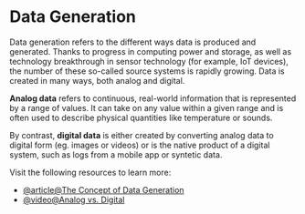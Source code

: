 # Data Generation

Data generation refers to the different ways data is produced and generated. Thanks to progress in computing power and storage, as well as technology breakthrough in sensor technology (for example, IoT devices), the number of these so-called source systems is rapidly growing. Data is created in many ways, both analog and digital.

**Analog data** refers to continuous, real-world information that is represented by a range of values. It can take on any value within a given range and is often used to describe physical quantities like temperature or sounds.

By contrast, **digital data** is either created by converting analog data to digital form (eg. images or videos) or is the native product of a digital system, such as logs from a mobile app or syntetic data.

Visit the following resources to learn more:

- [@article@The Concept of Data Generation](https://www.marktechpost.com/2023/02/27/the-concept-of-data-generation/)
- [@video@Analog vs. Digital](https://www.youtube.com/watch?v=zzvglgC5ut0)